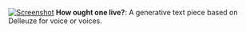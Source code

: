 [![Screenshot](/img/work/proj-4/1.png)](https://www.vgiles.net/projects/text/2/index.html)
**How ought one live?**: A generative text piece based on Delleuze for voice or voices. 